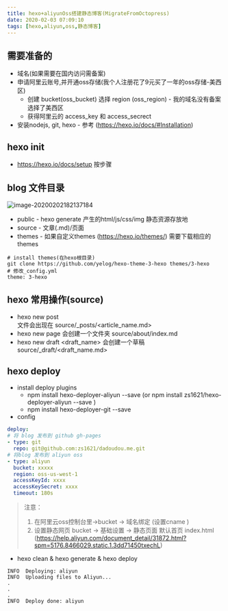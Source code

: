 ```yaml
---
title: hexo+aliyunOss搭建静态博客(MigrateFromOctopress)
date: 2020-02-03 07:09:10
tags: [hexo,aliyun,oss,静态博客]
---
```


## 需要准备的

- 域名(如果需要在国内访问需备案)
- 申请阿里云账号,并开通oss存储(我个人注册花了9元买了一年的oss存储-美西区)
  - 创建 bucket(oss_bucket)  选择 region (oss_region) - 我的域名没有备案选择了美西区
  - 获得阿里云的 access_key 和 access_secrect 
- 安装nodejs, git, hexo   - 参考 (https://hexo.io/docs/#Installation)



## hexo init

- https://hexo.io/docs/setup  按步骤



## blog 文件目录

![image-20200202182137184](./image-20200202182137184.png)

- public  - hexo generate 产生的html/js/css/img 静态资源存放地
- source - 文章(.md)/页面 
- themes - 如果自定义themes (https://hexo.io/themes/) 需要下载相应的themes 

```
# install themes(在hexo根目录)
git clone https://github.com/yelog/hexo-theme-3-hexo themes/3-hexo
# 修改_config.yml
theme: 3-hexo
```



##  hexo 常用操作(source)

- hexo new post  <article name>   文件会出现在 source/_posts/<article_name.md>
- hexo new page <about>    会创建一个文件夹  source/about/index.md 
- hexo new draft <draft_name> 会创建一个草稿 source/_draft/<draft_name.md>



## hexo deploy

- install deploy plugins
  - npm install hexo-deployer-aliyun --save  (or npm install zs1621/hexo-deployer-aliyun --save )
  - npm install hexo-deployer-git --save
- config 

```yaml
deploy:
# 将 blog 发布到 github gh-pages
- type: git
  repo: git@github.com:zs1621/dadoudou.me.git
# 将blog 发布到 aliyun oss 
- type: aliyun
  bucket: xxxxx
  region: oss-us-west-1
  accessKeyId: xxxx
  accessKeySecret: xxxx
  timeout: 180s
```

> 注意：
>
> 1. 在阿里云oss控制台里->bucket -> 域名绑定  (设置cname )
> 2. 设置静态网页 bucket -> 基础设置 -> 静态页面  默认首页 index.html (https://help.aliyun.com/document_detail/31872.html?spm=5176.8466029.static.1.3dd71450txechL)

- hexo clean & hexo generate & hexo deploy  

```
INFO  Deploying: aliyun
INFO  Uploading files to Aliyun...
.
.
.
INFO  Deploy done: aliyun
```

